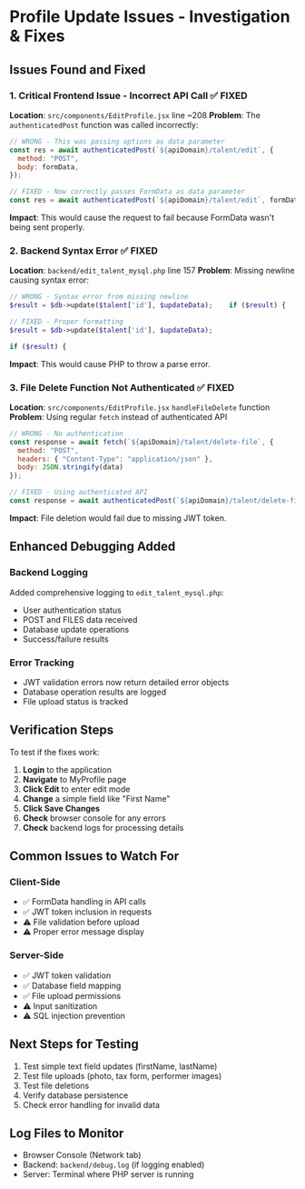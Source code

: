 # Profile Update Issues - Investigation & Fixes

## Issues Found and Fixed

### 1. **Critical Frontend Issue - Incorrect API Call** ✅ FIXED
**Location**: `src/components/EditProfile.jsx` line ~208
**Problem**: The `authenticatedPost` function was called incorrectly:
```javascript
// WRONG - This was passing options as data parameter
const res = await authenticatedPost(`${apiDomain}/talent/edit`, {
  method: "POST",
  body: formData,
});

// FIXED - Now correctly passes FormData as data parameter  
const res = await authenticatedPost(`${apiDomain}/talent/edit`, formData);
```
**Impact**: This would cause the request to fail because FormData wasn't being sent properly.

### 2. **Backend Syntax Error** ✅ FIXED
**Location**: `backend/edit_talent_mysql.php` line 157
**Problem**: Missing newline causing syntax error:
```php
// WRONG - Syntax error from missing newline
$result = $db->update($talent['id'], $updateData);    if ($result) {

// FIXED - Proper formatting
$result = $db->update($talent['id'], $updateData);

if ($result) {
```
**Impact**: This would cause PHP to throw a parse error.

### 3. **File Delete Function Not Authenticated** ✅ FIXED  
**Location**: `src/components/EditProfile.jsx` `handleFileDelete` function
**Problem**: Using regular `fetch` instead of authenticated API
```javascript
// WRONG - No authentication
const response = await fetch(`${apiDomain}/talent/delete-file`, {
  method: "POST",
  headers: { "Content-Type": "application/json" },
  body: JSON.stringify(data)
});

// FIXED - Using authenticated API
const response = await authenticatedPost(`${apiDomain}/talent/delete-file`, data);
```
**Impact**: File deletion would fail due to missing JWT token.

## Enhanced Debugging Added

### Backend Logging
Added comprehensive logging to `edit_talent_mysql.php`:
- User authentication status
- POST and FILES data received
- Database update operations
- Success/failure results

### Error Tracking
- JWT validation errors now return detailed error objects
- Database operation results are logged
- File upload status is tracked

## Verification Steps

To test if the fixes work:

1. **Login** to the application
2. **Navigate** to MyProfile page
3. **Click Edit** to enter edit mode
4. **Change** a simple field like "First Name"
5. **Click Save Changes**
6. **Check** browser console for any errors
7. **Check** backend logs for processing details

## Common Issues to Watch For

### Client-Side
- ✅ FormData handling in API calls
- ✅ JWT token inclusion in requests
- ⚠️  File validation before upload
- ⚠️  Proper error message display

### Server-Side  
- ✅ JWT token validation
- ✅ Database field mapping
- ✅ File upload permissions
- ⚠️  Input sanitization
- ⚠️  SQL injection prevention

## Next Steps for Testing

1. Test simple text field updates (firstName, lastName)
2. Test file uploads (photo, tax form, performer images)
3. Test file deletions
4. Verify database persistence
5. Check error handling for invalid data

## Log Files to Monitor

- Browser Console (Network tab)
- Backend: `backend/debug.log` (if logging enabled)
- Server: Terminal where PHP server is running
